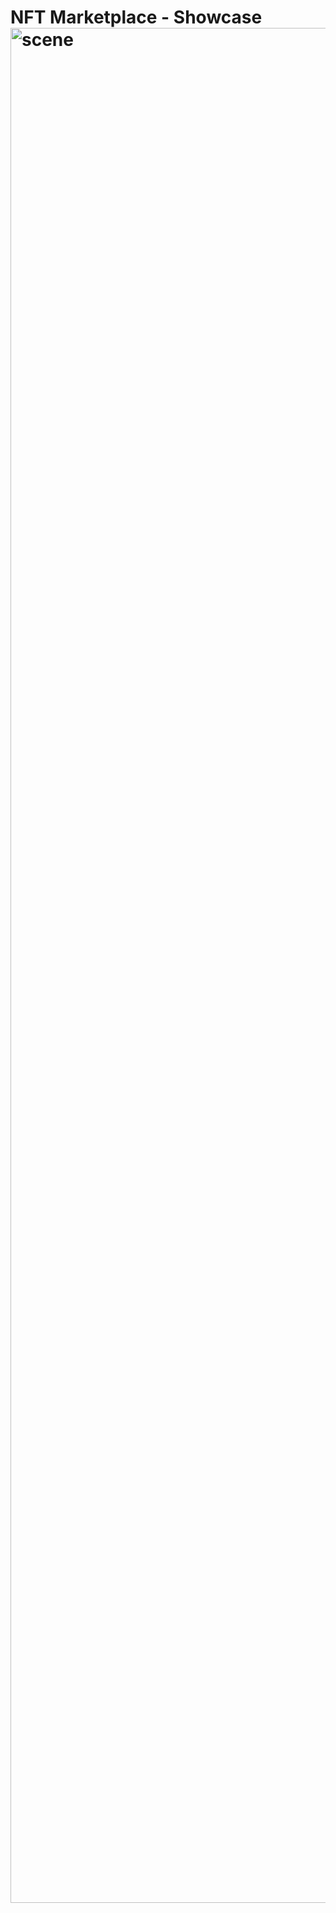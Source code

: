 # NFT Marketplace - Showcase<img width="3000" alt="scene" src="https://user-images.githubusercontent.com/74714313/165262224-b01389ba-f6de-436d-b3c0-38f2074c9f98.png">




